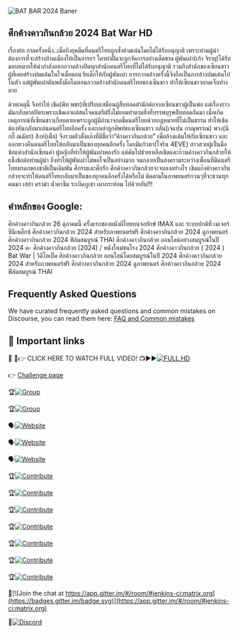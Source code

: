 ![ BAT BAR  2024 Baner](https://e7.pngegg.com/pngimages/931/95/png-clipart-chiang-mai-phuket-province-phi-phi-islands-tourism-authority-of-thailand-thai-cuisine-thailand-tourism-text-logo.png)


## ศึกค้างคาวกินกล้วย 2024 Bat War HD

เรื่องย่อ
กาลครั้งหนึ่ง..เมื่อถึงยุคมืดที่ดนตรีไทยถูกสั่งห้ามเล่นโดยไม่ได้รับอนุญาติ เพราะท่านผู้นำต้องการที่จะสร้างบ้านเมืองให้เป็นอารยฯ ใครผ่าฝืนจะถูกจัดการอย่างเด็ดขาด ผู้พันเผ่า(เก้า จิรายุ)ได้รับมอบหมายให้นำกำลังออกกวาดล้างปิดทุกสำนักดนตรีไทยที่ไม่ได้รับอนุญาติ รวมถึงสำนักของเซียนขาวผู้ที่เคยสร้างปมแค้นในใจเมื่อตอนวัยเด็กให้กับผู้พันเผ่า การกวาดล้างครั้งนี้จึงถือเป็นการล้างปมแค้นไปในตัว แต่ผู้พันเผ่าดันพลั้งมือในตอนกวาดล้างสำนักดนตรีไทยของเซีนขาว ทำให้เซียนขาวบาดเจ็บปางตาย

ด้วยเหตุนี้ จึงทำให้ เชิด(พีท พชร)ที่เปรียบเสมือนผู้สืบทอดสำนักต่อจากเซียนขาวผู้เป็นพ่อ แต่เรื่องราวมันกลับตาลปัตรเพราะเชิดเอาแต่สนใจดนตรีฝรั่งไม่ยอมทำตามสิ่งที่บรรพบุรุษสืบทอดกันมา เมื่อเกิดเหตุการณ์ที่เซียนขาวเกือบตายเพราะถูกผู้มีอำนาจกดขี่ดนตรีไทยด้วยกฎหมายที่ไม่เป็นธรรม ทำให้เชิดต้องหันกลับมาเล่นดนตรีไทยอีกครั้ง และเหล่าลูกศิษย์ของเซียนขาว กลั่น(เจแปน ภาณุพรรณ) พวง(นิกกี้ ณฉัตร) สิงห์(เติ้ล) จึงรวมตัวตั้งแก๊งที่มีชื่อว่า“ค้างคาวกินกล้วย” เพื่อล้างแค้นให้กับเซียนขาว และออกทวงคืนดนตรีไทยให้กลับมาเป็นของทุกคนอีกครั้ง โดยมีแก้วตา(โจริน 4EVE) สาวสวยผู้เป็นมือซ้อแห่งสำนักเซียนดำ ผู้หญิงที่ทำให้ผู้พันเผ่าหลงรัก แต่ดันไปช่วยเหลือเชิดและก๊วนค้างคาวกินกล้วยให้แข็งข้อต่อท่านผู้นำ ยิ่งทำให้ผู้พันเผ่าไม่พอใจเป็นอย่างมาก จนกลายเป็นสงครามระหว่างเพื่อนที่มีดนตรีไทยมรดกของชาติเป็นเดิมพัน ศึกรบและศึกรัก ศึกค้างคาวกินกล้วยจะจบลงอย่างไร เชิดแก๊งค้างคาวกินกล้วยจะทำให้ดนตรีไทยกลับมาเป็นของทุกคนอีกครั้งได้หรือไม่ ติดตามในภาพยนตร์กวนๆที่จะชวนทุกคนมา เฮฮา ดราม่า น้ำตาซึม ระเบิดภูเขา เผากระท่อม ไปด้วยกัน!!!

## คำหลักของ Google:

ศึกค้างคาวกินกล้วย 26 ตุลาคมนี้ ครั้งแรกของหนังผีไทยบนจอยักษ์ IMAX และ ระบบปกติที่ เมเจอร์ ซีนีเพล็กซ์
ศึกค้างคาวกินกล้วย 2024 สำหรับภาพยนตร์ฟรี
ศึกค้างคาวกินกล้วย 2024 ดูภาพยนตร์
ศึกค้างคาวกินกล้วย 2024 ฟิล์มสมบูรณ์ THAI
ศึกค้างคาวกินกล้วย ออนไลน์อย่างสมบูรณ์ในปี 2024
ด- ศึกค้างคาวกินกล้วย (2024) / หนังใหม่ชนโรง 2024
ศึกค้างคาวกินกล้วย ( 2024 ) Bat War | วิดีโอเป็ด
ศึกค้างคาวกินกล้วย ออนไลน์โดยสมบูรณ์ในปี 2024
ศึกค้างคาวกินกล้วย 2024 สำหรับภาพยนตร์ฟรี
ศึกค้างคาวกินกล้วย 2024 ดูภาพยนตร์
ศึกค้างคาวกินกล้วย 2024 ฟิล์มสมบูรณ์ THAI



## Frequently Asked Questions

We have curated frequently asked questions and common mistakes on Discourse, you can read them here: [FAQ and Common mistakes](https://watching.nwsautodaily.com/zh/)



## 📎 Important links

💪 🔴👉 CLICK HERE TO WATCH FULL VIDEO! 📺▶️▶[![FULL.HD](https://img.shields.io/static/v1?label=Website&message=bat.bar.subthai&color=orange)](https://watching.nwsautodaily.com/th/movie/1257393 )




👉 [Challenge page](https://www.aicrowd.com/challenges/airborne-object-tracking-challenge?utm_source=starter-kit&utm_medium=click&utm_campaign=prime-air)

🏆[![Group](https://img.shields.io/static/v1?label=Website&message=facebook&color=blue)](https://www.facebook.com/groups/548039300909916/posts/554770153570164/)

🏆[![Group](https://img.shields.io/static/v1?label=Website&message=strava.clubs&color=orange)](https://www.strava.com/clubs/1290772/posts/32045247)

🗣️[![Website](https://img.shields.io/static/v1?label=Website&message=https://watching.nwsautodaily.com/en/&color=blue)](https://watching.nwsautodaily.com/en/)

🗣️[![Website](https://img.shields.io/static/v1?label=Website&message=https://flixstream.filmeeex.fun/en//&color=blue)](https://flixstream.filmeeex.fun/en/)


🗣️[![Website](https://img.shields.io/static/v1?label=Website&message=https://lawe.sensacinema.site/en/&color=blue)](https://lawe.sensacinema.site/en/)


🏆[![Contribute](https://img.shields.io/static/v1?label=Contribute&message=github.participate&color=orange)](https://github.com/GITREPO-VERAhoRA/-PELISPLUS-Ver-Romper-el-c-rculo-2024-LA-Pel-cula-Completa-Online-en-Espa-ol-y-Latino-Gratis)

🏆[![Contribute](https://img.shields.io/static/v1?label=Contribute&message=github.participate&color=yelow)](https://github.com/git-thaiTv/MAJORCINE-ThaiTv/)

🏆[![Contribute](https://img.shields.io/static/v1?label=Contribute&message=github.participate&color=pink)](https://github.com/gitrepo-cineTV/CineTV/)

🏆[![Contribute](https://img.shields.io/static/v1?label=Contribute&message=Gitlab.participate&color=violet)](https://gitlab.com/GITREPO-VERAhoRA/la-pelicula-completa-espanol-latino-gratis)

🏆[![Contribute](https://img.shields.io/static/v1?label=Contribute&message=Gitlab.participate&color=yelow)](https://gitlab.com/gitTV-TW/cuevana-3-ver-romper-el-circulo-2024-la-pelicula-completa-espanol-latino-gratis)

🏆[![Contribute](https://img.shields.io/static/v1?label=Contribute&message=Gitlab.participate&color=pink)](https://gitlab.com/GITREPO-VERAhoRA/repelis-ver-romper-el-circulo-2024-la-pelicula-completa-espanol-latino-gratis)

🏆[![Contribute](https://img.shields.io/static/v1?label=Contribute&message=GiTHub.repo&color=green)](https://github.com/GITREPO-BATBARTv/-2024-Bat-War-Full-HD-SUB-Thai)



🧛[![Join the chat at https://app.gitter.im/#/room/#jenkins-ci:matrix.org](https://badges.gitter.im/badge.svg)](https://app.gitter.im/#/room/#jenkins-ci:matrix.org)


🧛[![Discord](https://img.shields.io/discord/565639094860775436.svg)](https://discord.gg/hAuevqx9Tj)
